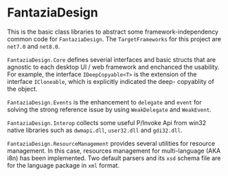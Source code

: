 # FantaziaDesign

This is the basic class libraries to abstract some framework-independency common code for `FantaziaDesign`. The `TargetFrameworks` for this project are `net7.0` and `net8.0`.

`FantaziaDesign.Core` defines severial interfaces and basic structs that are agnostic to each desktop UI / web framework and enchanced the usability. For example, the interface `IDeepCopyable<T>` is the extension of the interface `ICloneable`, which is explicitly indicated the deep- copyablity of the object.

`FantaziaDesign.Events` is the enhancement to `delegate` and `event` for solving the strong reference issue by using `WeakDelegate` and `WeakEvent`.

`FantaziaDesign.Interop` collects some useful P/Invoke Api from win32 native libraries such as `dwmapi.dll`, `user32.dll` and `gdi32.dll`.

`FantaziaDesign.ResourceManagement` provides several utilities for resource management. In this case, resources management for multi-language (AKA i8n) has been implemented. Two default parsers and its `xsd` schema file are for the language package in `xml` format.